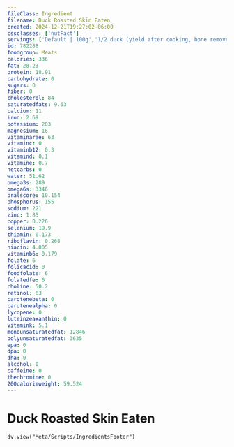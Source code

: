 ```yaml
---
fileClass: Ingredient
filename: Duck Roasted Skin Eaten
created: 2024-12-21T19:27:02-06:00
cssclasses: ['nutFact']
servings: ['Default | 100g','1/2 duck (yield after cooking, bone removed) | 380','1 leg (drumstick and thigh) (yield after cooking, bone removed) | 90','1 wing (yield after cooking, bone removed) | 50','1 breast | 120','1 cup, cooked, diced | 140']
id: 782288
foodgroup: Meats
calories: 336
fat: 28.23
protein: 18.91
carbohydrate: 0
sugars: 0
fiber: 0
cholesterol: 84
saturatedfats: 9.63
calcium: 11
iron: 2.69
potassium: 203
magnesium: 16
vitaminarae: 63
vitaminc: 0
vitaminb12: 0.3
vitamind: 0.1
vitamine: 0.7
netcarbs: 0
water: 51.62
omega3s: 289
omega6s: 3346
pralscore: 10.154
phosphorus: 155
sodium: 221
zinc: 1.85
copper: 0.226
selenium: 19.9
thiamin: 0.173
riboflavin: 0.268
niacin: 4.805
vitaminb6: 0.179
folate: 6
folicacid: 0
foodfolate: 6
folatedfe: 6
choline: 50.2
retinol: 63
carotenebeta: 0
carotenealpha: 0
lycopene: 0
luteinzeaxanthin: 0
vitamink: 5.1
monounsaturatedfat: 12846
polyunsaturatedfat: 3635
epa: 0
dpa: 0
dha: 0
alcohol: 0
caffeine: 0
theobromine: 0
200calorieweight: 59.524
---
```


# Duck Roasted Skin Eaten

```dataviewjs
dv.view("Meta/Scripts/IngredientsFooter")
```